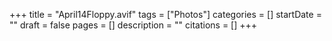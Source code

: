 +++
title = "April14Floppy.avif"
tags = ["Photos"]
categories = []
startDate = ""
draft = false
pages = []
description = ""
citations = []
+++
